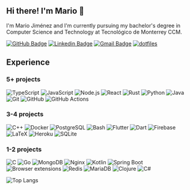 ## Hi there! I'm Mario :wave:

I'm Mario Jiménez and I'm currently pursuing my bachelor's degree in Computer Science and Technology at Tecnológico de Monterrey CCM.

[![GitHub Badge](https://img.shields.io/badge/-MarioJim-black?style=flat-square&logo=GitHub&logoColor=white&link=https://github.com/MarioJim/)](https://github.com/MarioJim)
[![Linkedin Badge](https://img.shields.io/badge/-mariojim-blue?style=flat-square&logo=Linkedin&logoColor=white&link=https://www.linkedin.com/in/mariojim/)](https://www.linkedin.com/in/mariojim/)
[![Gmail Badge](https://img.shields.io/badge/-mario.emilio.j@gmail.com-c14438?style=flat-square&logo=Gmail&logoColor=white&link=mailto:mario.emilio.j@gmail.com)](mailto:mario.emilio.j@gmail.com)
[![dotfiles](https://img.shields.io/badge/-Arch%20dotfiles-1793D1?style=flat-square&logoColor=white&logo=archlinux)](https://github.com/MarioJim/dotfiles)

## Experience

### 5+ projects

![TypeScript](https://img.shields.io/badge/-TypeScript-007ACC?style=flat-square&logo=typescript)
![JavaScript](https://img.shields.io/badge/-JavaScript-F7DF1E?style=flat-square&logoColor=white&logo=javascript)
![Node.js](https://img.shields.io/badge/-Node.js-339933?style=flat-square&logoColor=white&logo=Node.js)
![React](https://img.shields.io/badge/-React-61DAFB?style=flat-square&logoColor=white&logo=react)
![Rust](https://img.shields.io/badge/-Rust-A42E2B?style=flat-square&logo=rust)
![Python](https://img.shields.io/badge/-Python-3776AB?style=flat-square&logoColor=white&logo=Python)
![Java](https://img.shields.io/badge/-Java-007396?style=flat-square&logo=java)
![Git](https://img.shields.io/badge/-Git-F05032?style=flat-square&logoColor=white&logo=git)
![GitHub](https://img.shields.io/badge/-GitHub-181717?style=flat-square&logo=github)
![GitHub Actions](https://img.shields.io/badge/-GitHub%20Actions-2088FF?style=flat-square&logoColor=white&logo=github-actions)

### 3-4 projects

![C++](https://img.shields.io/badge/-C++-00599C?style=flat-square&logo=c%2B%2B)
![Docker](https://img.shields.io/badge/-Docker-2496ED?style=flat-square&logoColor=white&logo=docker)
![PostgreSQL](https://img.shields.io/badge/-PostgreSQL-4169E1?style=flat-square&logoColor=white&logo=postgresql)
![Bash](https://img.shields.io/badge/-Bash-4EAA25?style=flat-square&logoColor=white&logo=gnu-bash)
![Flutter](https://img.shields.io/badge/-Flutter-02569B?style=flat-square&logo=flutter)
![Dart](https://img.shields.io/badge/-Dart-0175C2?style=flat-square&logo=dart)
![Firebase](https://img.shields.io/badge/-Firebase-FFCA28?style=flat-square&logoColor=white&logo=firebase)
![LaTeX](https://img.shields.io/badge/-LaTeX-008080?style=flat-square&logo=latex)
![Heroku](https://img.shields.io/badge/-Heroku-430098?style=flat-square&logo=heroku)
![SQLite](https://img.shields.io/badge/-SQLite-003B57?style=flat-square&logo=sqlite)

### 1-2 projects

![C](https://img.shields.io/badge/-C-A8B9CC?style=flat-square&logoColor=white&logo=c)
![Go](https://img.shields.io/badge/-Go-00ADD8?style=flat-square&logoColor=white&logo=go)
![MongoDB](https://img.shields.io/badge/-MongoDB-47A248?style=flat-square&logoColor=white&logo=mongodb)
![Nginx](https://img.shields.io/badge/-Nginx-009639?style=flat-square&logoColor=white&logo=nginx)
![Kotlin](https://img.shields.io/badge/-Kotlin-0095D5?style=flat-square&logoColor=white&logo=kotlin)
![Spring Boot](https://img.shields.io/badge/-SpringBoot-6DB33F?style=flat-square&logoColor=white&logo=springboot)
![Browser extensions](https://img.shields.io/badge/-Browser%20extension-4285F4?style=flat-square&logoColor=white&logo=googlechrome)
![Redis](https://img.shields.io/badge/-Redis-DC382D?style=flat-square&logoColor=white&logo=redis)
![MariaDB](https://img.shields.io/badge/-MariaDB-003545?style=flat-square&logo=mariadb)
![Clojure](https://img.shields.io/badge/-Clojure-5881D8?style=flat-square&logoColor=white&logo=clojure)
![C#](https://img.shields.io/badge/-C%23-239120?style=flat-square&logo=c-sharp)

![Top Langs](https://mariojim.github.io/lang_widget.svg)
